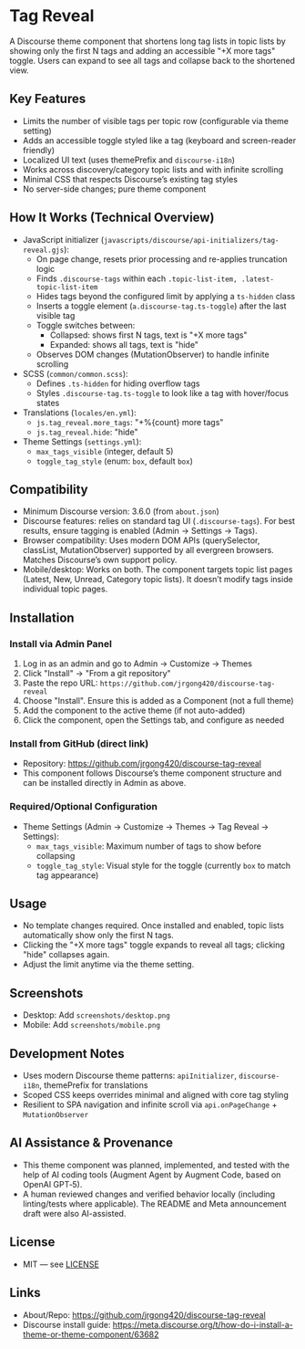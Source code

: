# Tag Reveal

A Discourse theme component that shortens long tag lists in topic lists by showing only the first N tags and adding an accessible "+X more tags" toggle. Users can expand to see all tags and collapse back to the shortened view.

## Key Features

- Limits the number of visible tags per topic row (configurable via theme setting)
- Adds an accessible toggle styled like a tag (keyboard and screen-reader friendly)
- Localized UI text (uses themePrefix and `discourse-i18n`)
- Works across discovery/category topic lists and with infinite scrolling
- Minimal CSS that respects Discourse’s existing tag styles
- No server-side changes; pure theme component

## How It Works (Technical Overview)

- JavaScript initializer (`javascripts/discourse/api-initializers/tag-reveal.gjs`):
  - On page change, resets prior processing and re-applies truncation logic
  - Finds `.discourse-tags` within each `.topic-list-item, .latest-topic-list-item`
  - Hides tags beyond the configured limit by applying a `ts-hidden` class
  - Inserts a toggle element (`a.discourse-tag.ts-toggle`) after the last visible tag
  - Toggle switches between:
    - Collapsed: shows first N tags, text is "+X more tags"
    - Expanded: shows all tags, text is "hide"
  - Observes DOM changes (MutationObserver) to handle infinite scrolling
- SCSS (`common/common.scss`):
  - Defines `.ts-hidden` for hiding overflow tags
  - Styles `.discourse-tag.ts-toggle` to look like a tag with hover/focus states
- Translations (`locales/en.yml`):
  - `js.tag_reveal.more_tags`: "+%{count} more tags"
  - `js.tag_reveal.hide`: "hide"
- Theme Settings (`settings.yml`):
  - `max_tags_visible` (integer, default 5)
  - `toggle_tag_style` (enum: `box`, default `box`)

## Compatibility

- Minimum Discourse version: 3.6.0 (from `about.json`)
- Discourse features: relies on standard tag UI (`.discourse-tags`). For best results, ensure tagging is enabled (Admin → Settings → Tags).
- Browser compatibility: Uses modern DOM APIs (querySelector, classList, MutationObserver) supported by all evergreen browsers. Matches Discourse’s own support policy.
- Mobile/desktop: Works on both. The component targets topic list pages (Latest, New, Unread, Category topic lists). It doesn’t modify tags inside individual topic pages.

## Installation

### Install via Admin Panel

1. Log in as an admin and go to Admin → Customize → Themes
2. Click "Install" → "From a git repository"
3. Paste the repo URL: `https://github.com/jrgong420/discourse-tag-reveal`
4. Choose "Install". Ensure this is added as a Component (not a full theme)
5. Add the component to the active theme (if not auto-added)
6. Click the component, open the Settings tab, and configure as needed

### Install from GitHub (direct link)

- Repository: https://github.com/jrgong420/discourse-tag-reveal
- This component follows Discourse’s theme component structure and can be installed directly in Admin as above.

### Required/Optional Configuration

- Theme Settings (Admin → Customize → Themes → Tag Reveal → Settings):
  - `max_tags_visible`: Maximum number of tags to show before collapsing
  - `toggle_tag_style`: Visual style for the toggle (currently `box` to match tag appearance)

## Usage

- No template changes required. Once installed and enabled, topic lists automatically show only the first N tags.
- Clicking the "+X more tags" toggle expands to reveal all tags; clicking "hide" collapses again.
- Adjust the limit anytime via the theme setting.

## Screenshots

- Desktop: Add `screenshots/desktop.png`
- Mobile: Add `screenshots/mobile.png`

## Development Notes

- Uses modern Discourse theme patterns: `apiInitializer`, `discourse-i18n`, themePrefix for translations
- Scoped CSS keeps overrides minimal and aligned with core tag styling
- Resilient to SPA navigation and infinite scroll via `api.onPageChange` + `MutationObserver`

## AI Assistance & Provenance

- This theme component was planned, implemented, and tested with the help of AI coding tools (Augment Agent by Augment Code, based on OpenAI GPT‑5).
- A human reviewed changes and verified behavior locally (including linting/tests where applicable). The README and Meta announcement draft were also AI-assisted.

## License

- MIT — see [LICENSE](./LICENSE)

## Links

- About/Repo: https://github.com/jrgong420/discourse-tag-reveal
- Discourse install guide: https://meta.discourse.org/t/how-do-i-install-a-theme-or-theme-component/63682
